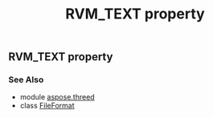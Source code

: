 ﻿---
title: RVM_TEXT property
second_title: Aspose.3D for Python via .NET API References
description: 
type: docs
weight: 410
url: /python-net/aspose.threed/fileformat/rvm_text/
is_root: false
---

## RVM_TEXT property


### See Also
* module [aspose.threed](../../)
* class [FileFormat](/3d/python-net/aspose.threed/fileformat)
